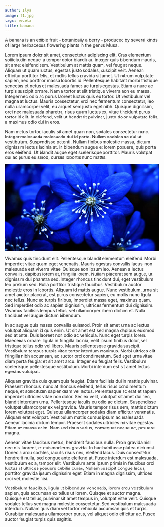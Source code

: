 ```yaml
---
author: Ilya
image: f1.jpg
tags: receta
title: banana
---
```



A banana is an edible fruit – botanically a berry – produced by several kinds
of large herbaceous flowering plants in the genus Musa.

Lorem ipsum dolor sit amet, consectetur adipiscing elit. Cras elementum sollicitudin neque, a tempor dolor blandit at. Integer quis bibendum mauris, sit amet eleifend sem. Vestibulum at mattis quam, vel feugiat neque. Aliquam ut quam luctus, egestas justo sodales, suscipit velit. Aenean efficitur porttitor felis, et mollis tellus gravida sit amet. Ut rutrum vulputate sapien, nec porttitor massa lobortis id. Pellentesque habitant morbi tristique senectus et netus et malesuada fames ac turpis egestas. Etiam a nunc ac turpis suscipit ornare. Nam a tortor at elit tristique viverra non eu massa. Integer nec odio ac purus laoreet luctus quis eu tortor. Ut vestibulum vel magna at luctus. Mauris consectetur, orci nec fermentum consectetur, leo nulla ullamcorper velit, eu aliquet sem justo eget nibh. Quisque dignissim, orci nec malesuada pharetra, risus quam luctus ex, vitae tincidunt purus tortor id elit. In eleifend, velit ut hendrerit pulvinar, justo dolor vulputate felis, a maximus odio dui in eros.

Nam metus tortor, iaculis sit amet quam non, sodales consectetur nunc. Integer malesuada malesuada dui id porta. Nullam sodales ac dui ut vestibulum. Suspendisse potenti. Nullam finibus molestie massa, dictum dignissim lectus lacinia at. In bibendum augue et lorem posuere, quis porta eros eleifend. Ut blandit augue eget scelerisque porttitor. Mauris volutpat dui ac purus euismod, cursus lobortis nunc mattis.

![image tooltip here](/assets/images/posts/f2.jpg)

Vivamus quis tincidunt elit. Pellentesque blandit elementum eleifend. Morbi imperdiet vitae quam eget venenatis. Mauris egestas convallis lacus, non malesuada est viverra vitae. Quisque non ipsum leo. Aenean a lectus convallis, dapibus lorem at, fringilla lorem. Nullam placerat sem augue, ut dignissim dui pharetra sed. Integer rhoncus tincidunt dui, eget vestibulum leo pretium sed. Nulla porttitor tristique faucibus. Vestibulum auctor molestie eros in lobortis. Aliquam id mattis augue. Nunc vestibulum, urna sit amet auctor placerat, est purus consectetur sapien, eu mollis nunc ligula nec tellus. Nunc ac turpis finibus, imperdiet massa eget, maximus quam. Sed imperdiet odio ac sapien dignissim, ultrices fermentum dui dignissim. Vivamus facilisis tempus tellus, vel ullamcorper libero dictum et. Nulla tincidunt vel augue dictum bibendum.

In ac augue quis massa convallis euismod. Proin sit amet urna ac lectus volutpat aliquam id quis enim. Ut sit amet est sed magna dapibus euismod sed at ante. Duis laoreet non odio ac vehicula. Nunc eget turpis lorem. Maecenas ornare, ligula in fringilla lacinia, velit ipsum finibus dolor, vel tristique tellus odio vel libero. Mauris pellentesque gravida suscipit. Vestibulum tempus turpis vitae tortor interdum maximus. Morbi ultrices elit fringilla nibh accumsan, ac auctor orci condimentum. Sed eget urna vitae diam porta feugiat et sit amet arcu. Integer eu feugiat felis. Vestibulum scelerisque pellentesque vestibulum. Morbi interdum est sit amet lectus egestas volutpat.

Aliquam gravida quis quam quis feugiat. Etiam facilisis dui in mattis pulvinar. Praesent rhoncus, nunc at rhoncus eleifend, tellus risus condimentum neque, et sollicitudin sapien diam vel lectus. Pellentesque ac erat et sapien imperdiet ultricies vitae non dolor. Sed ex velit, volutpat sit amet dui nec, blandit interdum urna. Pellentesque iaculis eu odio ac dictum. Suspendisse volutpat ullamcorper ex vel gravida. Mauris tempor risus sem, mattis dictum lorem volutpat eget. Quisque ullamcorper sodales diam efficitur venenatis. Aliquam erat volutpat. Vestibulum mattis cursus ipsum ac malesuada. Aenean lacinia dictum tempor. Praesent sodales ultricies mi vitae egestas. Etiam ac massa enim. Nam sed risus varius, consequat neque ac, posuere magna.

Aenean vitae faucibus metus, hendrerit faucibus nulla. Proin gravida nisl nec nisi laoreet, et euismod eros gravida. In hac habitasse platea dictumst. Donec a arcu sodales, iaculis risus nec, eleifend lacus. Duis consectetur hendrerit nulla, sed congue ante eleifend at. Fusce interdum est malesuada, vestibulum ex a, tempor elit. Vestibulum ante ipsum primis in faucibus orci luctus et ultrices posuere cubilia curae; Nullam suscipit congue lacus, porttitor gravida ipsum dignissim eget. Etiam in magna dignissim, ultrices orci vel, molestie nisi.

Vestibulum faucibus, ligula ut bibendum venenatis, lorem arcu vestibulum sapien, quis accumsan ex tellus ut lorem. Quisque et auctor magna. Quisque est tellus, pulvinar sit amet tempus in, volutpat vitae velit. Quisque sodales tellus sed magna molestie consectetur. Sed vestibulum malesuada interdum. Nullam quis diam vel tortor vehicula accumsan quis et turpis. Curabitur malesuada ullamcorper purus, vel aliquet odio efficitur ac. Fusce auctor feugiat turpis quis sagittis. 